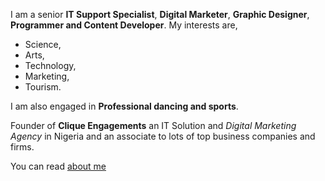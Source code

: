 I am a senior **IT Support Specialist**, **Digital Marketer**, **Graphic Designer**, **Programmer and Content Developer**. 
My interests are, 
- Science, 
- Arts, 
- Technology, 
- Marketing, 
- Tourism. 

I am also engaged in **Professional dancing and sports**.

Founder of **Clique Engagements** an IT Solution and _Digital Marketing Agency_ in Nigeria and an associate to lots of top business companies and firms.

You can read [about me](https://about.me/eniola.samuel)
